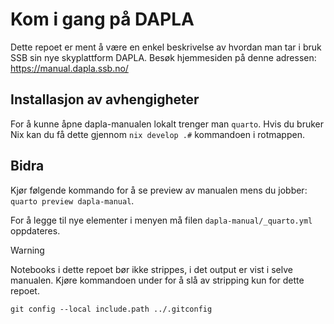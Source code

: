 # Kom i gang på DAPLA

Dette repoet er ment å være en enkel beskrivelse av hvordan man tar i bruk SSB sin nye skyplattform DAPLA. Besøk hjemmesiden på denne adressen: https://manual.dapla.ssb.no/

## Installasjon av avhengigheter

For å kunne åpne dapla-manualen lokalt trenger man `quarto`. Hvis du bruker Nix kan du få dette gjennom `nix develop .#` kommandoen i rotmappen.

## Bidra

Kjør følgende kommando for å se preview av manualen mens du jobber: `quarto preview dapla-manual`.

For å legge til nye elementer i menyen må filen `dapla-manual/_quarto.yml` oppdateres.

> [!WARNING]
> Notebooks i dette repoet bør ikke strippes, i det output er vist i selve manualen. Kjøre kommandoen under for å slå av stripping kun for dette repoet.

```shell
git config --local include.path ../.gitconfig
```
